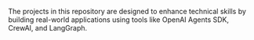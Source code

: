 The projects in this repository are designed to enhance technical skills by building real-world applications using tools like OpenAI Agents SDK, CrewAI, and LangGraph.
